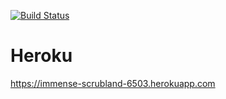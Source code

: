 [![Build Status](https://travis-ci.org/kezek/whosfilming.svg?branch=master)](https://travis-ci.org/kezek/whosfilming)

Heroku
=======

https://immense-scrubland-6503.herokuapp.com